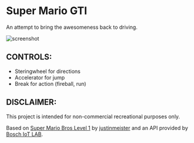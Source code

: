 Super Mario GTI
===============

An attempt to bring the awesomeness back to driving.

![screenshot](resources/graphics/screen.gif)

CONTROLS:
---------

- Steringwheel for directions
- Accelerator for jump
- Break for action (fireball, run)

DISCLAIMER:
-----------

This project is intended for non-commercial recreational purposes only.

Based on [Super Mario Bros Level 1](https://github.com/justinmeister/Mario-Level-1) by [justinmeister](https://github.com/justinmeister) and an API provided by [Bosch IoT LAB](http://www.iot-lab.ch).
